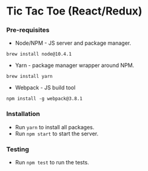# Tic Tac Toe (React/Redux)

### Pre-requisites

- Node/NPM - JS server and package manager.

```brew install node@10.4.1```


- Yarn - package manager wrapper around NPM.

```brew install yarn```

- Webpack - JS build tool

```npm install -g webpack@3.8.1```

### Installation

- Run ```yarn``` to install all packages.
- Run ```npm start``` to start the server.


### Testing

- Run ```npm test``` to run the tests.
